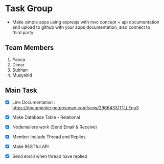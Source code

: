 # Task Group

- Make simple apps using expresjs with mvc concept + api documentation and upload to github with your apps documentation, also connect to third party

## Team Members
1. Panca
1. Dimar
1. Subhan
1. Musyahid



## Main Task
- [x] Link Documentation : https://documenter.getpostman.com/view/2966433/T1LLEnu3
- [x] Make Database Table - Relational
- [x] Nodemaliers work (Send Email & Receive)
- [x] Member Include Thread and Replies
- [x] Make RESTful API
- [x] Send email when thread have replied


